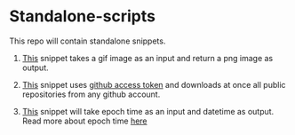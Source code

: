 # Standalone-scripts
This repo will contain standalone snippets.

 1. [This](https://raw.githubusercontent.com/x0v/Random-stuff/master/gif-to-png.py) snippet takes a gif image as an input and return a png image as output.
 
 2. [This](https://raw.githubusercontent.com/x0v/Random-stuff/master/git-clone-public-repo.py) snippet uses [github access token](https://github.com/settings/tokens) and downloads at once all public repositories from any github account.
 
 3. [This](https://raw.githubusercontent.com/x0v/standalone-scripts/master/convert-epoch-time-to-date-time.py) snippet will take epoch time as an input and datetime as output. Read more about epoch time [here](https://en.wikipedia.org/wiki/Unix_time)

